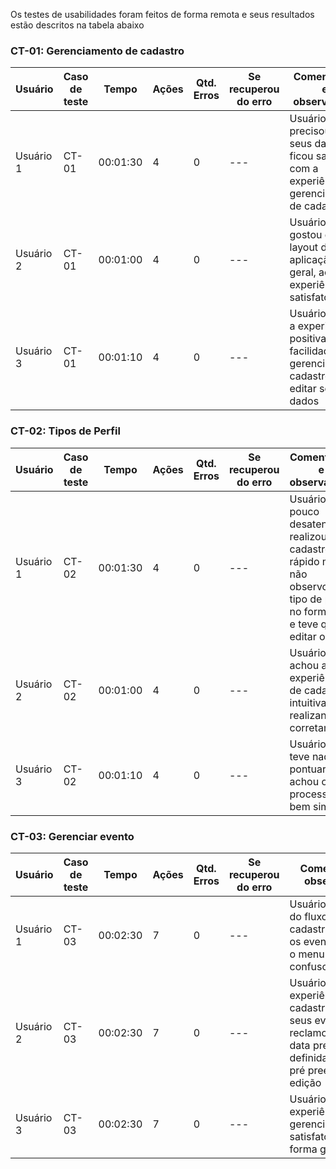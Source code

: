 Os testes de usabilidades foram feitos de forma remota e seus resultados estão descritos na tabela abaixo

### CT-01: Gerenciamento de cadastro

| **Usuário** 	| **Caso de teste** 	| **Tempo** | **Ações** | **Qtd. Erros** | **Se recuperou do erro** | **Comentários e observações** |
| --- 	| --- 	| --- | ---  | --- | --- | --- |
| Usuário 1	 | CT-01 	| 00:01:30 | 4  | 0 | --- | Usuário precisou editar seus dados e ficou satisfeito com a experiência de gerenciamento de cadastro|
| Usuário 2 | CT-01 	| 00:01:00 | 4  | 0 | --- | Usuário gostou do layout da aplicação, no geral, achou a experiência satisfatória|
| Usuário 3	| CT-01	 | 00:01:10 | 4  | 0 | --- | Usuário achou a experiência positiva, teve facilidade para gerenciar seu cadastro e editar seus dados |

### CT-02: Tipos de Perfil

| **Usuário** 	| **Caso de teste** 	| **Tempo** | **Ações** | **Qtd. Erros** | **Se recuperou do erro** | **Comentários e observações** |
| --- 	| --- 	| --- | ---  | --- | --- | --- |
| Usuário 1	 | CT-02 	| 00:01:30 | 4  | 0 | --- | Usuário um pouco desatento, realizou o cadastro rápido mas não observou o tipo de perfil no formulário e teve que editar o perfil |
| Usuário 2 | CT-02 	| 00:01:00 | 4  | 0 | --- | Usuário achou a experiência de cadastro intuitiva, realizando corretamente |
| Usuário 3	| CT-02	 | 00:01:10 | 4 | 0 | --- | Usuário não teve nada a pontuar, achou o processo bem simples |

### CT-03: Gerenciar evento

| **Usuário** 	| **Caso de teste** 	| **Tempo** | **Ações** | **Qtd. Erros** | **Se recuperou do erro** | **Comentários e observações** |
| --- 	| --- 	| --- | ---  | --- | --- | --- |
| Usuário 1	 | CT-03	| 00:02:30 | 7  | 0 | --- | Usuário não gostou do fluxo para cadastrar/gerenciar os eventos, achou o menu lateral confuso |
| Usuário 2 | CT-03 	| 00:02:30 | 7  | 0 | --- | Usuário gostou da experiência de cadastrar/gerenciar seus eventos mas reclamou que a data previamente definida não veio pré preenchida na edição |
| Usuário 3	| CT-03	 | 00:02:30 | 7  | 0 | --- | Usuário achou a experiência de gerenciamento satisfatória de forma geral|


